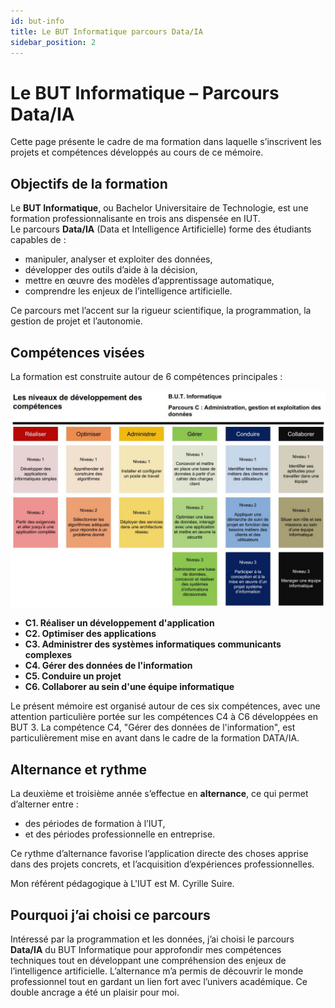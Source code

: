 ```yaml
---
id: but-info
title: Le BUT Informatique parcours Data/IA
sidebar_position: 2
---
```


# Le BUT Informatique – Parcours Data/IA

Cette page présente le cadre de ma formation dans laquelle s’inscrivent les projets et compétences développés au cours de ce mémoire.

## Objectifs de la formation

Le **BUT Informatique**, ou Bachelor Universitaire de Technologie, est une formation professionnalisante en trois ans dispensée en IUT.  
Le parcours **Data/IA** (Data et Intelligence Artificielle) forme des étudiants capables de :

- manipuler, analyser et exploiter des données,
- développer des outils d’aide à la décision,
- mettre en œuvre des modèles d’apprentissage automatique,
- comprendre les enjeux de l’intelligence artificielle.

Ce parcours met l’accent sur la rigueur scientifique, la programmation, la gestion de projet et l’autonomie.

## Compétences visées

La formation est construite autour de 6 compétences principales :

![skills](../../static/img/competences.png)

- **C1. Réaliser un développement d'application**
- **C2. Optimiser des applications**
- **C3. Administrer des systèmes informatiques communicants complexes**
- **C4. Gérer des données de l'information**
- **C5. Conduire un projet**
- **C6. Collaborer au sein d'une équipe informatique**

Le présent mémoire est organisé autour de ces six compétences, avec une attention particulière portée sur les compétences C4 à C6 développées en BUT 3.
La compétence C4, "Gérer des données de l'information", est particulièrement mise en avant dans le cadre de la formation DATA/IA.

## Alternance et rythme

La deuxième et troisième année s’effectue en **alternance**, ce qui permet d’alterner entre :

- des périodes de formation à l’IUT,
- et des périodes professionnelle en entreprise.

Ce rythme d’alternance favorise l’application directe des choses apprise dans des projets concrets, et l’acquisition d’expériences professionnelles.

Mon référent pédagogique à L'IUT est M. Cyrille Suire.

## Pourquoi j’ai choisi ce parcours

Intéressé par la programmation et les données, j’ai choisi le parcours **Data/IA** du BUT Informatique pour approfondir mes compétences techniques tout en développant une compréhension des enjeux de l’intelligence artificielle.
L’alternance m’a permis de découvrir le monde professionnel tout en gardant un lien fort avec l’univers académique. Ce double ancrage a été un plaisir pour moi.
